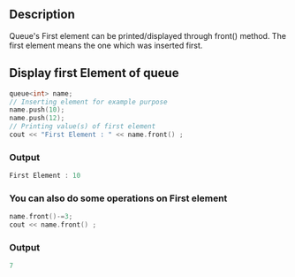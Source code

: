## Description 
Queue's First element can be printed/displayed through front() method. The first element means the one which was inserted first.

## Display first Element of queue 

```cpp
queue<int> name;
// Inserting element for example purpose
name.push(10);
name.push(12);
// Printing value(s) of first element
cout << "First Element : " << name.front() ;
```

### Output
```cpp
First Element : 10
```

### You can also do some operations on First element

```cpp 
name.front()-=3;
cout << name.front() ;
```

### Output
```cpp
7
```